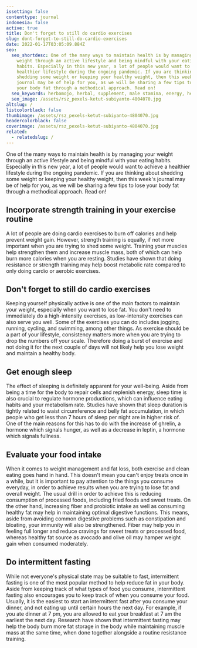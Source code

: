 ```yaml
---
issetting: false
contenttype: journal
indonesia: false
active: true
title: Don't forget to still do cardio exercises
slug: dont-forget-to-still-do-cardio-exercises
date: 2022-01-17T03:05:09.884Z
seo:
  seo_shortdesc: One of the many ways to maintain health is by managing your
    weight through an active lifestyle and being mindful with your eating
    habits. Especially in this new year, a lot of people would want to achieve a
    healthier lifestyle during the ongoing pandemic. If you are thinking about
    shedding some weight or keeping your healthy weight, then this week's
    journal may be of help for you, as we will be sharing a few tips to lose
    your body fat through a methodical approach. Read on!
  seo_keywords: herbamojo, herbal, supplement, male stamina, energy, herbs, extract
  seo_image: /assets/rsz_pexels-ketut-subiyanto-4804070.jpg
altslug: /
listcolorblack: false
thumbimage: /assets/rsz_pexels-ketut-subiyanto-4804070.jpg
headercolorblack: false
coverimage: /assets/rsz_pexels-ketut-subiyanto-4804070.jpg
related:
  - relatedslug: /
---
```

One of the many ways to maintain health is by managing your weight through an active lifestyle and being mindful with your eating habits. Especially in this new year, a lot of people would want to achieve a healthier lifestyle during the ongoing pandemic. If you are thinking about shedding some weight or keeping your healthy weight, then this week's journal may be of help for you, as we will be sharing a few tips to lose your body fat through a methodical approach. Read on!

## Incorporate strength training in your exercise routine

A lot of people are doing cardio exercises to burn off calories and help prevent weight gain. However, strength training is equally, if not more important when you are trying to shed some weight. Training your muscles help strengthen them and increase muscle mass, both of which can help burn more calories when you are resting. Studies have shown that doing resistance or strength training may help boost metabolic rate compared to only doing cardio or aerobic exercises.

## Don't forget to still do cardio exercises

Keeping yourself physically active is one of the main factors to maintain your weight, especially when you want to lose fat. You don't need to immediately do a high-intensity exercises, as low-intensity exercises can also serve you well. Some of the exercises you can do includes jogging, running, cycling, and swimming, among other things.
As exercise should be a part of your lifestyle, consistency matters more when you are trying to drop the numbers off your scale. Therefore doing a burst of exercise and not doing it for the next couple of days will not likely help you lose weight and maintain a healthy body.

## Get enough sleep

The effect of sleeping is definitely apparent for your well-being. Aside from being a time for the body to repair cells and replenish energy, sleep time is also crucial to regulate hormone productions, which can influence eating habits and your metabolism rate.
Studies have shown that sleep duration is tightly related to waist circumference and belly fat accumulation, in which people who get less than 7 hours of sleep per night are in higher risk of. One of the main reasons for this has to do with the increase of ghrelin, a hormone which signals hunger, as well as a decrease in leptin, a hormone which signals fullness.

## Evaluate your food intake

When it comes to weight management and fat loss, both exercise and clean eating goes hand in hand. This doesn't mean you can't enjoy treats once in a while, but it is important to pay attention to the things you consume everyday, in order to achieve results when you are trying to lose fat and overall weight. The usual drill in order to achieve this is reducing consumption of processed foods, including fried foods and sweet treats. 
On the other hand, increasing fiber and probiotic intake as well as consuming healthy fat may help in maintaining optimal digestive functions. This means, aside from avoiding common digestive problems such as constipation and bloating, your immunity will also be strengthened. Fiber may help you in feeling full longer and reduce cravings for sweet treats or processed food, whereas healthy fat source as avocado and olive oil may hamper weight gain when consumed moderately.

## Do intermittent fasting

While not everyone's physical state may be suitable to fast, intermittent fasting is one of the most popular method to help reduce fat in your body. Aside from keeping track of what types of food you consume, intermittent fasting also encourages you to keep track of when you consume your food. Usually, it is the easiest to start an intermittent fast after you consume your dinner, and not eating up until certain hours the next day. For example, if you ate dinner at 7 pm, you are allowed to eat your breakfast at 7 am the earliest the next day. Research have shown that intermittent fasting may help the body burn more fat storage in the body while maintaining muscle mass at the same time, when done together alongside a routine resistance training.